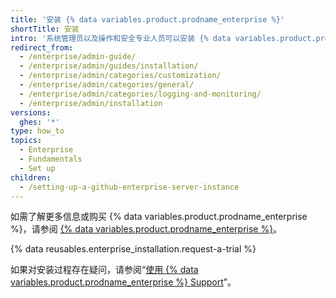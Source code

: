 ```yaml
---
title: '安装 {% data variables.product.prodname_enterprise %}'
shortTitle: 安装
intro: '系统管理员以及操作和安全专业人员可以安装 {% data variables.product.prodname_ghe_server %}。'
redirect_from:
  - /enterprise/admin-guide/
  - /enterprise/admin/guides/installation/
  - /enterprise/admin/categories/customization/
  - /enterprise/admin/categories/general/
  - /enterprise/admin/categories/logging-and-monitoring/
  - /enterprise/admin/installation
versions:
  ghes: '*'
type: how_to
topics:
  - Enterprise
  - Fundamentals
  - Set up
children:
  - /setting-up-a-github-enterprise-server-instance
---
```


如需了解更多信息或购买 {% data variables.product.prodname_enterprise %}，请参阅 [{% data variables.product.prodname_enterprise %}](https://github.com/enterprise)。

{% data reusables.enterprise_installation.request-a-trial %}

如果对安装过程存在疑问，请参阅“[使用 {% data variables.product.prodname_enterprise %} Support](/enterprise/admin/guides/enterprise-support/)”。

